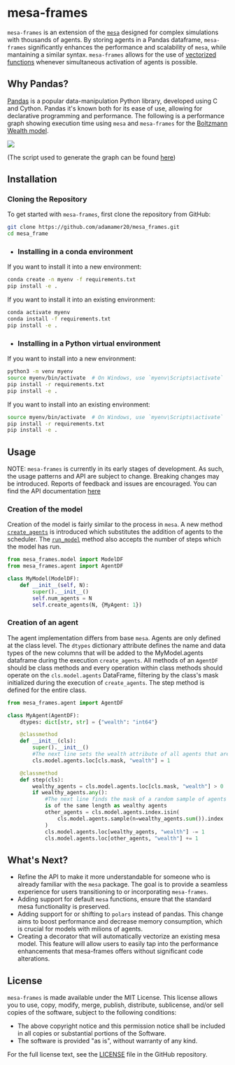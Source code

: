 # mesa-frames
 `mesa-frames` is an extension of the [`mesa`](https://github.com/projectmesa/mesa) designed for complex simulations with thousands of agents. By storing agents in a Pandas dataframe, `mesa-frames` significantly enhances the performance and scalability of `mesa`, while mantaining a similar syntax.  `mesa-frames` allows for the use of [vectorized functions](https://vegibit.com/what-is-a-vectorized-operation-in-pandas/) whenever simultaneous activation of agents is possible.

## Why Pandas?
[Pandas](https://pandas.pydata.org/) is a popular data-manipulation Python library, developed using C and Cython. Pandas it's known both for its ease of use, allowing for declarative programming and performance. The following is a performance graph showing execution time using `mesa` and `mesa-frames` for the [Boltzmann Wealth model](https://mesa.readthedocs.io/en/stable/tutorials/intro_tutorial.html).

![](https://github.com/adamamer20/mesa_frames/blob/main/docs/images/readme_plot.png)

(The script used to generate the graph can be found [here](https://github.com/adamamer20/mesa_frames/blob/main/docs/scripts/readme_plot.py))

## Installation

### Cloning the Repository
To get started with `mesa-frames`, first clone the repository from GitHub:
```bash
git clone https://github.com/adamamer20/mesa_frames.git
cd mesa_frame
```
- ### Installing in a conda environment
If you want to install it into a new environment:
```bash
conda create -n myenv -f requirements.txt
pip install -e .
```
If you want to install it into an existing environment:
```bash
conda activate myenv
conda install -f requirements.txt
pip install -e .
```

- ### Installing in a Python virtual environment
If you want to install into a new environment:
```bash
python3 -m venv myenv
source myenv/bin/activate  # On Windows, use `myenv\Scripts\activate`
pip install -r requirements.txt
pip install -e .
```

If you want to install into an existing environment:
```bash
source myenv/bin/activate  # On Windows, use `myenv\Scripts\activate`
pip install -r requirements.txt
pip install -e .
```

## Usage
NOTE: `mesa-frames` is currently in its early stages of development. As such, the usage patterns and API are subject to change. Breaking changes may be introduced. Reports of feedback and issues are encouraged.
You can find the API documentation [here](https://adamamer20.github.io/mesa-frames/api)

### Creation of the model

Creation of the model is fairly similar to the process in `mesa`. 
A new method [`create_agents`](https://github.com/adamamer20/mesa_frames/blob/main/mesa_frames/model.py#L131) is introduced which substitutes the addition of agents to the scheduler.
The [`run_model`](https://github.com/adamamer20/mesa_frames/blob/main/mesa_frames/model.py#L71) method also accepts the number of steps which the model has run.

```python
from mesa_frames.model import ModelDF
from mesa_frames.agent import AgentDF

class MyModel(ModelDF):
    def __init__(self, N):
        super().__init__()
        self.num_agents = N
        self.create_agents(N, {MyAgent: 1})
```

### Creation of an agent
The agent implementation differs from base `mesa`. Agents are only defined at the class level.
The `dtypes` dictionary attribute defines the name and data types of the new columns that will be added to the MyModel.agents dataframe during the execution `create_agents`.
All methods of an `AgentDF` should be class methods and every operation within class methods should operate on the `cls.model.agents` DataFrame, filtering by the class's mask initialized during the execution of `create_agents`. The step method is defined for the entire class.

```python
from mesa_frames.agent import AgentDF

class MyAgent(AgentDF):
    dtypes: dict[str, str] = {"wealth": "int64"}

    @classmethod
    def __init__(cls):
        super().__init__()
        #The next line sets the wealth attribute of all agents that are type MyAgent to 1
        cls.model.agents.loc[cls.mask, "wealth"] = 1

    @classmethod
    def step(cls):
        wealthy_agents = cls.model.agents.loc[cls.mask, "wealth"] > 0
        if wealthy_agents.any():
            #The next line finds the mask of a random sample of agents which ù
            is of the same length as wealthy agents
            other_agents = cls.model.agents.index.isin(
                cls.model.agents.sample(n=wealthy_agents.sum()).index
            )
            cls.model.agents.loc[wealthy_agents, "wealth"] -= 1
            cls.model.agents.loc[other_agents, "wealth"] += 1

```
## What's Next?
- Refine the API to make it more understandable for someone who is already familiar with the `mesa` package. The goal is to provide a seamless experience for users transitioning to or incorporating `mesa-frames`.
- Adding support for default `mesa` functions, ensure that the standard mesa functionality is preserved.
- Adding support for or shifting to `polars` instead of pandas. This change aims to boost performance and decrease memory consumption, which is crucial for models with milions of agents.
- Creating a decorator that will automatically vectorize an existing mesa model. This feature will allow users to easily tap into the performance enhancements that mesa-frames offers without significant code alterations.

## License

`mesa-frames` is made available under the MIT License. This license allows you to use, copy, modify, merge, publish, distribute, sublicense, and/or sell copies of the software, subject to the following conditions:

- The above copyright notice and this permission notice shall be included in all copies or substantial portions of the Software.
- The software is provided "as is", without warranty of any kind.

For the full license text, see the [LICENSE](https://github.com/adamamer20/mesa_frames/blob/main/LICENSE) file in the GitHub repository.
